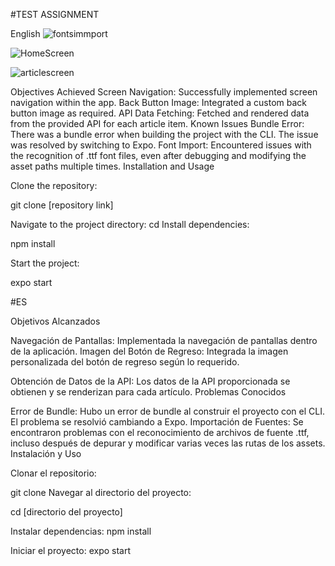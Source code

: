 #TEST ASSIGNMENT

English
![fontsimmport](https://github.com/jolimadev2/MyAppArticle-expo/assets/173801115/e54cc06a-056b-4a40-ba89-241d3835bf83)

![HomeScreen](https://github.com/jolimadev2/MyAppArticle-expo/assets/173801115/501d5ac7-8bfb-45c4-9ac6-80bc90afb449)

![articlescreen](https://github.com/jolimadev2/MyAppArticle-expo/assets/173801115/1077a95b-e8d8-412a-843c-873ff99c4369)

Objectives Achieved
Screen Navigation: Successfully implemented screen navigation within the app.
Back Button Image: Integrated a custom back button image as required.
API Data Fetching: Fetched and rendered data from the provided API for each article item.
Known Issues
Bundle Error: There was a bundle error when building the project with the CLI. The issue was resolved by switching to Expo.
Font Import: Encountered issues with the recognition of .ttf font files, even after debugging and modifying the asset paths multiple times.
Installation and Usage

Clone the repository:

git clone [repository link]


Navigate to the project directory:
cd 
Install dependencies:

npm install

Start the project:

expo start

#ES

Objetivos Alcanzados

Navegación de Pantallas: Implementada la navegación de pantallas dentro de la aplicación.
Imagen del Botón de Regreso: Integrada la imagen personalizada del botón de regreso según lo requerido.

Obtención de Datos de la API: Los datos de la API proporcionada se obtienen y se renderizan para cada artículo.
Problemas Conocidos

Error de Bundle: Hubo un error de bundle al construir el proyecto con el CLI. El problema se resolvió cambiando a Expo.
Importación de Fuentes: Se encontraron problemas con el reconocimiento de archivos de fuente .ttf, incluso después de depurar y modificar varias veces las rutas de los assets.
Instalación y Uso

Clonar el repositorio:

git clone 
Navegar al directorio del proyecto:

cd [directorio del proyecto]

Instalar dependencias:
npm install

Iniciar el proyecto:
expo start
